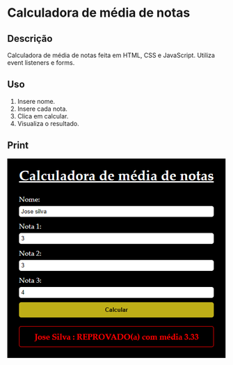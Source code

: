 # Calculadora de média de notas

## Descrição

Calculadora de média de notas feita em HTML, CSS e JavaScript. Utiliza event listeners e forms.

## Uso

1. Insere nome.
2. Insere cada nota.
3. Clica em calcular.
4. Visualiza o resultado.

## Print

![alt text](image.png)
